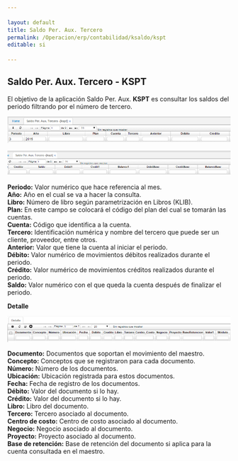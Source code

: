 ```yaml
---

layout: default
title: Saldo Per. Aux. Tercero
permalink: /Operacion/erp/contabilidad/ksaldo/kspt
editable: si

---
```


## Saldo Per. Aux. Tercero - KSPT

El objetivo de la aplicación Saldo Per. Aux. **KSPT** es consultar los saldos del periodo filtrando por el número de tercero. 

![](KSPT1.png)

![](KSPT2.png)

**Periodo:** Valor numérico que hace referencia al mes.  
**Año:** Año en el cual se va a hacer la consulta.  
**Libro:** Número de libro según parametrización en Libros (KLIB).  
**Plan:** En este campo se colocará el código del plan del cual se tomarán las cuentas.  
**Cuenta:** Código que identifica a la cuenta.  
**Tercero:** Identificación numérica y nombre del tercero que puede ser un cliente, proveedor, entre otros.  
**Anterior:** Valor que tiene la cuenta al iniciar el periodo.  
**Débito:** Valor numérico de movimientos débitos realizados durante el periodo.  
**Crédito:** Valor numérico de movimientos créditos realizados durante el periodo.  
**Saldo:** Valor numérico con el que queda la cuenta después de finalizar el periodo.  

**Detalle**

![](KSPT3.png)

**Documento:** Documentos que soportan el movimiento del maestro.  
**Concepto:** Conceptos que se registraron para cada documento.  
**Número:** Número de los documentos.  
**Ubicación:** Ubicación registrada para estos documentos.  
**Fecha:** Fecha de registro de los documentos.  
**Débito:** Valor del documento si lo hay.  
**Crédito:** Valor del documento si lo hay.  
**Libro:** Libro del documento.  
**Tercero:** Tercero asociado al documento.  
**Centro de costo:** Centro de costo asociado al documento.  
**Negocio:** Negocio asociado al documento.  
**Proyecto:** Proyecto asociado al documento.  
**Base de retención:** Base de retención del documento si aplica para la cuenta consultada en el maestro.  


